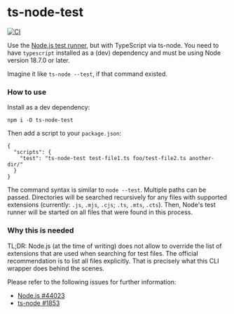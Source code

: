 # ts-node-test

[![CI](https://github.com/meyfa/ts-node-test/actions/workflows/main.yml/badge.svg)](https://github.com/meyfa/ts-node-test/actions/workflows/main.yml)

Use the [Node.js test runner](https://nodejs.org/dist/latest-v18.x/docs/api/test.html), but with TypeScript via ts-node.
You need to have `typescript` installed as a (dev) dependency and must be using Node version 18.7.0 or later.

Imagine it like `ts-node --test`, if that command existed.

### How to use

Install as a dev dependency:

```
npm i -D ts-node-test
```

Then add a script to your `package.json`:

```
{
  "scripts": {
    "test": "ts-node-test test-file1.ts foo/test-file2.ts another-dir/"
  }
}
```

The command syntax is similar to `node --test`. Multiple paths can be passed. Directories will be searched recursively
for any files with supported extensions (currently: `.js`, `.mjs`, `.cjs`; `.ts`, `.mts`, `.cts`).
Then, Node's test runner will be started on all files that were found in this process.

### Why this is needed

TL;DR: Node.js (at the time of writing) does not allow to override the list of extensions that are used when searching
for test files. The official recommendation is to list all files explicitly. That is precisely what this CLI wrapper
does behind the scenes.

Please refer to the following issues for further information:

* [Node.js #44023](https://github.com/nodejs/node/issues/44023)
* [ts-node #1853](https://github.com/TypeStrong/ts-node/issues/1853)
